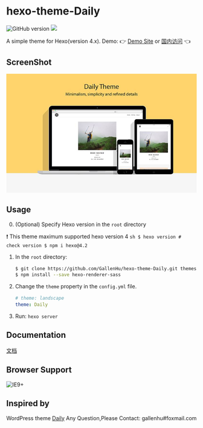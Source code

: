 # hexo-theme-Daily

![GitHub version](https://img.shields.io/github/v/release/gallenhu/hexo-theme-Daily?color=success)
![](https://img.shields.io/badge/license-MIT-000000.svg)

A simple theme for Hexo(version 4.x). Demo: :point_right: [Demo Site](https://hinpc.github.io/Daily/) or [国内访问](http://gallenhu.gitee.io/daily/) :point_left:

## ScreenShot
![Daily](screenshots/daily.jpg)

## Usage
0. (Optional) Specify Hexo version in the `root` directory

❗️ This theme maximum supported hexo version 4
    ```sh
    $ hexo version # check version
    $ npm i hexo@4.2
    ```

1. In the `root` directory:
    ```sh
    $ git clone https://github.com/GallenHu/hexo-theme-Daily.git themes/Daily
    $ npm install --save hexo-renderer-sass
    ```

2. Change the `theme` property in the `config.yml` file.
    ```yml
    # theme: landscape
    theme: Daily
    ```

3. Run: `hexo server`

## Documentation
[文档](https://github.com/GallenHu/hexo-theme-Daily/wiki)

## Browser Support
![IE9+](https://img.shields.io/badge/IE9+-success?style=flat&logo=internet-explorer&cacheSeconds=36000)

## Inspired by
WordPress theme [Daily](http://www.robertbrodziak.com/en/free-wordpress-themes/daily-theme/)
Any Question,Please Contact: gallenhu#foxmail.com
